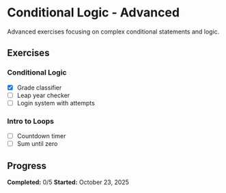 # Conditional Logic - Advanced

Advanced exercises focusing on complex conditional statements and logic.

## Exercises

### Conditional Logic
- [X] Grade classifier
- [ ] Leap year checker
- [ ] Login system with attempts

### Intro to Loops
- [ ] Countdown timer
- [ ] Sum until zero

## Progress

**Completed:** 0/5
**Started:** October 23, 2025

